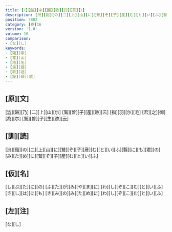 ```yaml
---
title: [（][越][中][國][歌][四][首][）]
description: [渋][谿][の][二][上][山][に][鷲][ぞ][子][産][む][と][い][ふ][翳][に][も][君][の][み][た][め][に][鷲][ぞ][子][産][む][と][い][ふ]
position: 3882
category: [巻]16
version: '1.0'
volume: 16
comparison:
- [な][し]
keywords:
- [雑][歌]
- [富][山]
- [地][名]
- [民][謡]
- [歌][謡]
- [旋][頭][歌]
---
```


## [原][文]

[澁][谿][乃] [二][上][山][尓] [鷲][曽][子][産][跡][云] [指][羽][尓][毛] [君][之][御][為][尓] [鷲][曽][子][生][跡][云]

## [訓][読]

[渋][谿][の][二][上][山][に][鷲][ぞ][子][産][む][と][い][ふ][翳][に][も][君][の][み][た][め][に][鷲][ぞ][子][産][む][と][い][ふ]

## [仮][名]

[し][ぶ][た][に][の] [ふ][た][が][み][や][ま][に] [わ][し][ぞ][こ][む][と][い][ふ] [さ][し][は][に][も] [き][み][の][み][た][め][に] [わ][し][ぞ][こ][む][と][い][ふ]

## [左][注]

[な][し]

